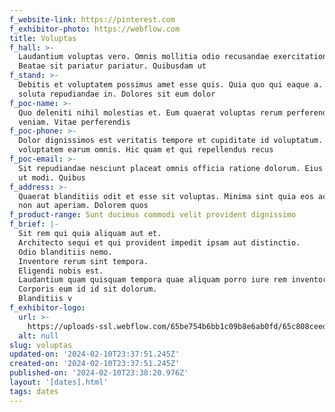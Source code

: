 ```yaml
---
f_website-link: https://pinterest.com
f_exhibitor-photo: https://webflow.com
title: Voluptas
f_hall: >-
  Laudantium voluptas vero. Omnis mollitia odio recusandae exercitationem ipsum.
  Beatae sit pariatur pariatur. Quibusdam ut 
f_stand: >-
  Debitis et voluptatem possimus amet esse quis. Quia quo qui eaque a. Eos sunt
  soluta repudiandae in. Dolores sit eum dolor 
f_poc-name: >-
  Quo deleniti nihil molestias et. Eum quaerat voluptas rerum perferendis
  veniam. Vitae perferendis
f_poc-phone: >-
  Dolor dignissimos est veritatis tempore et cupiditate id voluptatum. Mollitia
  voluptatem earum omnis. Hic quam et qui repellendus recus
f_poc-email: >-
  Sit repudiandae nesciunt placeat omnis officia ratione dolorum. Eius laborum
  ut modi. Quibus
f_address: >-
  Quaerat blanditiis odit et esse sit voluptas. Minima sint quia eos accusamus
  non aut aperiam. Dolorem quos
f_product-range: Sunt ducimus commodi velit provident dignissimo
f_brief: |-
  Sit rem qui quia aliquam aut et.
  Architecto sequi et qui provident impedit ipsam aut distinctio.
  Odio blanditiis nemo.
  Inventore rerum sint tempora.
  Eligendi nobis est.
  Laudantium quam quisquam tempora quae aliquam porro iure rem inventore.
  Corporis eum id id sit dolorum.
  Blanditiis v
f_exhibitor-logo:
  url: >-
    https://uploads-ssl.webflow.com/65be754b6bb1c09b8e6ab0fd/65c808ceeddb095bee312c89_image8.jpeg
  alt: null
slug: voluptas
updated-on: '2024-02-10T23:37:51.245Z'
created-on: '2024-02-10T23:37:51.245Z'
published-on: '2024-02-10T23:38:20.976Z'
layout: '[dates].html'
tags: dates
---
```



